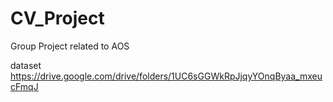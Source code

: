 # CV_Project
Group Project related to AOS

dataset
https://drive.google.com/drive/folders/1UC6sGGWkRpJjqyYOnqByaa_mxeucFmqJ
